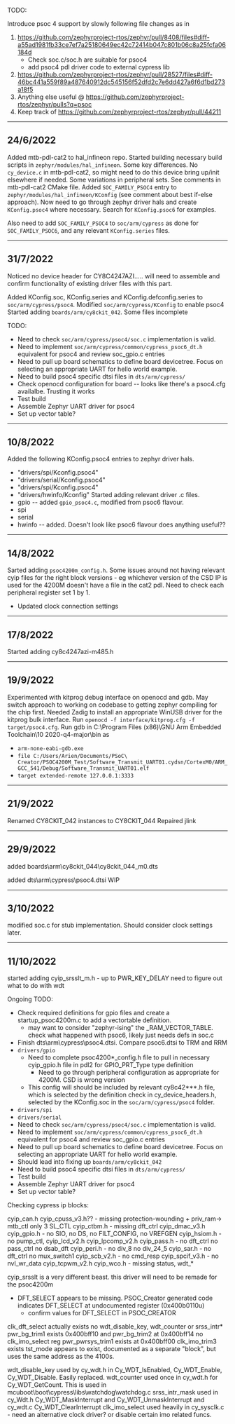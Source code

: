 TODO:

Introduce psoc 4 support by slowly following file changes as in
1. https://github.com/zephyrproject-rtos/zephyr/pull/8408/files#diff-a55ad1981fb33ce7ef7a25180649ec42c72414b047c801b06c8a25fcfa06184d
    * Check soc.c/soc.h are suitable for psoc4
    * add psoc4 pdl driver code to external cypress lib
2. https://github.com/zephyrproject-rtos/zephyr/pull/28527/files#diff-46bc441a559f89a487640912dc545156f52dfd2c7e6dd427a6f6d1bd273a18f5
3. Anything else useful @ https://github.com/zephyrproject-rtos/zephyr/pulls?q=psoc
4. Keep track of https://github.com/zephyrproject-rtos/zephyr/pull/44211


----------------------------------------
24/6/2022
----------------------------------------
Added mtb-pdl-cat2 to hal_infineon repo. Started building necessary build scripts in `zephyr/modules/hal_infineon`.
Some key differences. No `cy_device.c` in mtb-pdl-cat2, so might need to do this device bring up/init elsewhere if needed.
Some variations in peripheral sets. See comments in mtb-pdl-cat2 CMake file.
Added `SOC_FAMILY_PSOC4` entry to  `zephyr/modules/hal_infineon/KConfig` (see comment about best if-else approach). Now need to go through zephyr driver hals and create `KConfig.psoc4` where necessary.
Search for `KConfig.psoc6` for examples.

Also need to add `SOC_FAMILY_PSOC4` to `soc/arm/cypress` as done for `SOC_FAMILY_PSOC6`, and any relevant `KConfig.series` files.


----------------------------------------
31/7/2022
----------------------------------------
Noticed no device header for CY8C4247AZI..... will need to assemble and confirm functionality of existing driver files with this part.

Added KConfig.soc, KConfig.series and KConfig.defconfig.series to `soc/arm/cypress/psoc4`.
Modified `soc/arm/cypress/KConfig` to enable psoc4
Started adding `boards/arm/cy8ckit_042`. Some files incomplete

TODO:
  * Need to check `soc/arm/cypress/psoc4/soc.c` implementation is valid.
  * Need to implement `soc/arm/cypress/common/cypress_psoc6_dt.h` equivalent for psoc4 and review soc_gpio.c entries
  * Need to pull up board schematics to define board devicetree. Focus on selecting an appropriate UART for hello world example.
  * Need to build psoc4 specific dtsi files in `dts/arm/cypress/`
  * Check openocd configuration for board -- looks like there's a psoc4.cfg availalbe. Trusting it works
  * Test build
  * Assemble Zephyr UART driver for psoc4
  * Set up vector table?



-----------------------------------------
10/8/2022
-----------------------------------------
Added the following KConfig.psoc4 entries to zephyr driver hals.
  * "drivers/spi/Kconfig.psoc4"
  * "drivers/serial/Kconfig.psoc4"
  * "drivers/spi/Kconfig.psoc4"
  * "drivers/hwinfo/Kconfig"
Started adding relevant driver .c files.
  * gpio -- added `gpio_psoc4.c`, modified from psoc6 flavour.
  * spi
  * serial
  * hwinfo -- added. Doesn't look like psoc6 flavour does anything useful??

-----------------------------------------
14/8/2022
-----------------------------------------
Sarted adding `psoc4200m_config.h`. Some issues around not having relevant cyip files for the right block versions - eg whichever version of the CSD IP is used for the 4200M doesn't have a file in the cat2 pdl. Need to check each peripheral register set 1 by 1.
  * Updated clock connection settings

-----------------------------------------
17/8/2022
-----------------------------------------
Started adding cy8c4247azi-m485.h


-----------------------------------------
19/9/2022
-----------------------------------------
Experimented with kitprog debug interface on openocd and gdb. May switch approach to working on codebase to getting zephyr compiling for the chip first.
Needed Zadig to install an appropriate WinUSB driver for the kitprog bulk interface.
Run `openocd -f interface/kitprog.cfg -f target/psoc4.cfg`.
Run gdb in C:\Program Files (x86)\GNU Arm Embedded Toolchain\10 2020-q4-major\bin as
* `arm-none-eabi-gdb.exe`
* `file C:/Users/Arien/Documents/PSoC\ Creator/PSOC4200M_Test/Software_Transmit_UART01.cydsn/CortexM0/ARM_GCC_541/Debug/Software_Transmit_UART01.elf`
* `target extended-remote 127.0.0.1:3333`

-----------------------------------------
21/9/2022
-----------------------------------------
Renamed CY8CKIT_042 instances to CY8CKIT_044
Repaired jlink

-----------------------------------------
29/9/2022
-----------------------------------------
added boards\arm\cy8ckit_044\cy8ckit_044_m0.dts
<!-- added dts\bindings\interrupt-controller\cypress,psoc4-intmux.yaml
added dts\bindings\interrupt-controller\cypress,psoc4-intmux-ch.yaml -->
added dts\arm\cypress\psoc4.dtsi WIP

-----------------------------------------
3/10/2022
-----------------------------------------
modified soc.c for stub implementation. Should consider clock settings later.

-----------------------------------------
11/10/2022
-----------------------------------------
started adding cyip_srsslt_m.h - up to PWR_KEY_DELAY
need to figure out what to do with wdt

Ongoing TODO:
  * Check required definitions for gpio files and create a startup_psoc4200m.c to add a vectortable definition.
    * may want to consider "zephyr-ising" the _RAM_VECTOR_TABLE. check what happened with psoc6, likely just needs defs in soc.c
  * Finish dts\arm\cypress\psoc4.dtsi. Compare psoc6.dtsi to TRM and RRM
  * `drivers/gpio`
    * Need to complete psoc4200*_config.h file to pull in necessary cyip_gpio.h file in pdl2 for GPIO_PRT_Type type definition
      * Need to go through peripheral configuration as appropriate for 4200M. CSD is wrong version
    * This config will should be included by relevant cy8c42***.h file, which is selected by the definition check in cy_device_headers.h, selected by the KConfig.soc in the `soc/arm/cypress/psoc4` folder.
  * `drivers/spi`
  * `drivers/serial`
  * Need to check `soc/arm/cypress/psoc4/soc.c` implementation is valid.
  * Need to implement `soc/arm/cypress/common/cypress_psoc6_dt.h` equivalent for psoc4 and review soc_gpio.c entries
  * Need to pull up board schematics to define board devicetree. Focus on selecting an appropriate UART for hello world example.
  * Should lead into fixing up `boards/arm/cy8ckit_042`
  * Need to build psoc4 specific dtsi files in `dts/arm/cypress/`
  * Test build
  * Assemble Zephyr UART driver for psoc4
  * Set up vector table?






  Checking cypress ip blocks:

cyip_can.h
cyip_cpuss_v3.h?? - missing protection-wounding + priv_ram-> mtb_ctl only 3 SL_CTL
cyip_ctbm.h - missing dft_ctrl
cyip_dmac_v3.h
cyip_gpio.h - no SIO, no DS, no FILT_CONFIG, no VREFGEN
cyip_hsiom.h - no pump_ctl, 
cyip_lcd_v2.h
cyip_lpcomp_v2.h
cyip_pass.h - no dft_ctrl no pass_ctrl no dsab_dft
cyip_peri.h - no div_8 no div_24_5
cyip_sar.h - no dft_ctrl  no mux_switch1
cyip_scb_v2.h - no cmd_resp
cyip_spcif_v3.h - no nvl_wr_data
cyip_tcpwm_v2.h
cyip_wco.h - missing status, wdt_*




cyip_srsslt is a very different beast. this driver will need to be remade for the psoc4200m

* DFT_SELECT appears to be missing. PSOC_Creator generated code indicates DFT_SELECT at undocumented register (0x400b0110u)
  * confirm values for DFT_SELECT in PSOC_CREATOR


clk_dft_select actually exists
no wdt_disable_key, wdt_counter or srss_intr*
pwr_bg_trim1 exists 0x400bff10 and pwr_bg_trim2 at 0x400bff14
no clk_imo_select reg
pwr_pwrsys_trim1 exists at 0x400bff00
clk_imo_trim3 exists
tst_mode appears to exist, documented as a separate "block", but uses the same address as the 4100s.


wdt_disable_key used by cy_wdt.h in Cy_WDT_IsEnabled, Cy_WDT_Enable, Cy_WDT_Disable. Easily replaced.
wdt_counter used once in cy_wdt.h for Cy_WDT_GetCount. This is used in mcuboot\boot\cypress\libs\watchdog\watchdog.c
srss_intr_mask used in cy_Wdt.h Cy_WDT_MaskInterrupt and Cy_WDT_UnmaskInterrupt and cy_wdt.c Cy_WDT_ClearInterrupt
clk_imo_select used heavily in cy_sysclk.c - need an alternative clock driver? or disable certain imo related funcs.
